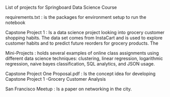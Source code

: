 List of projects for Springboard Data Science Course

requirements.txt : is the packages for environment setup to run the notebook

Capstone Project 1 :  Is a data science project looking into grocery customer shopping habits. The data set comes from InstaCart and is used to explore customer habits and to predict future reorders for grocery products. The 

Mini-Projects : holds several examples of online class assignments using different data science techniques: clustering, linear regression, logarithmic regression, naive bayes classification, SQL analytics, and JSON usage.

Capstone Project One Proposal.pdf  :  Is the concept idea for developing Capstone Project 1 -Grocery Customer Analysis

San Francisco Meetup :  Is a paper on networking in the city.
